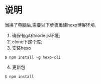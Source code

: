 
# 说明
当换了电脑后,需要以下步骤重建hexo博客环境.

1. 确保有git和node.js环境;
2. clone下这个库; 
3. 安装hexo 
```
$ npm install -g hexo-cli
```
4. 更新包
```
$ npm install
```
